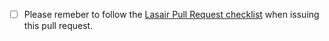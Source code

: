 - [ ] Please remeber to follow the [Lasair Pull Request checklist](https://lsst-uk.atlassian.net/wiki/spaces/LUSC/pages/2612264961/How+to+do+Pull+Request#STEP-3%3A-Issue-a-Pull-Request-on-Github) when issuing this pull request.
